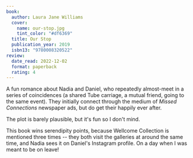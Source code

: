 ```yaml
---
book:
  author: Laura Jane Williams
  cover:
    name: our-stop.jpg
    tint_color: "#df6369"
  title: Our Stop
  publication_year: 2019
  isbn13: "9780008320522"
review:
  date_read: 2022-12-02
  format: paperback
  rating: 4
---
```


A fun romance about Nadia and Daniel, who repeatedly almost-meet in a series of coincidences (a shared Tube carriage, a mutual friend, going to the same event).
They initially connect through the medium of *Missed Connections* newspaper ads, but do get their happily ever after.

The plot is barely plausible, but it's fun so I don't mind.

This book wins serendipity points, because Wellcome Collection is mentioned three times -- they both visit the galleries at around the same time, and Nadia sees it on Daniel's Instagram profile.
On a day when I was meant to be on leave!
